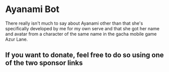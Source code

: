 # Ayanami Bot

There really isn't much to say about Ayanami other than that she's specifically developed by me for my own serve and that she got her name and avatar from a character of the same name in the gacha mobile game Azur Lane.

## If you want to donate, feel free to do so using one of the two sponsor links

